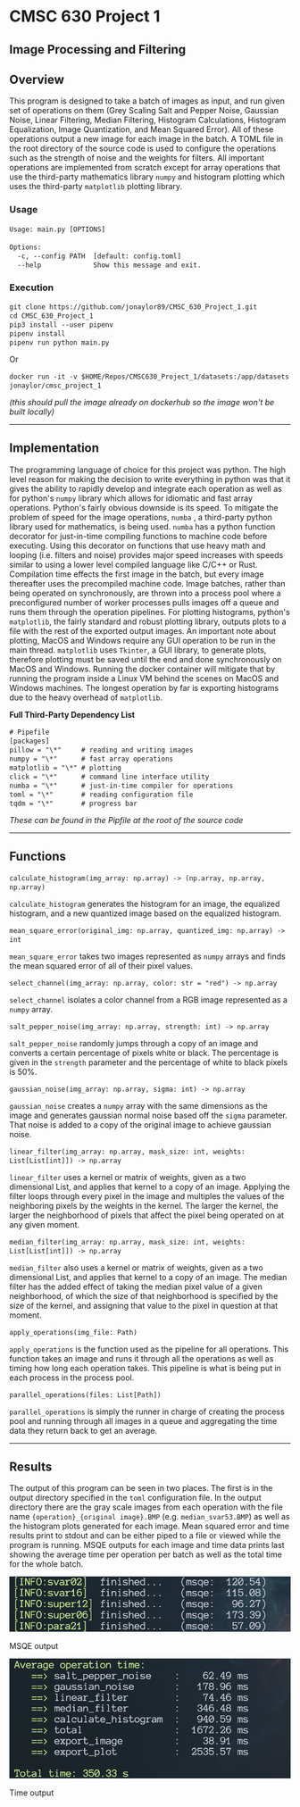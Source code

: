 # CMSC 630 Project 1

## Image Processing and Filtering

## Overview

This program is designed to take a batch of images as input, and run given set of operations on them (Grey Scaling Salt and Pepper Noise, Gaussian Noise, Linear Filtering, Median Filtering, Histogram Calculations, Histogram Equalization, Image Quantization, and Mean Squared Error). All of these operations output a new image for each image in the batch. A TOML file in the root directory of the source code is used to configure the operations such as the strength of noise and the weights for filters. All important operations are implemented from scratch except for array operations that use the third-party mathematics library `numpy` and histogram plotting which uses the third-party `matplotlib` plotting library.

### Usage

    Usage: main.py [OPTIONS]

    Options:
      -c, --config PATH  [default: config.toml]
      --help             Show this message and exit.

### Execution

    git clone https://github.com/jonaylor89/CMSC_630_Project_1.git
    cd CMSC_630_Project_1
    pip3 install --user pipenv
    pipenv install
    pipenv run python main.py

Or

    docker run -it -v $HOME/Repos/CMSC630_Project_1/datasets:/app/datasets jonaylor/cmsc_project_1

*(this should pull the image already on dockerhub so the image won't be built locally)*

---

## Implementation

The programming language of choice for this project was python. The high level reason for making the decision to write everything in python was that it gives the ability to rapidly develop and integrate each operation as well as for python's `numpy` library which allows for idiomatic and fast array operations. Python's fairly obvious downside is its speed. To mitigate the problem of speed for the image operations, `numba` , a third-party python library used for mathematics, is being used. `numba` has a python function decorator for just-in-time compiling functions to machine code before executing. Using this decorator on functions that use heavy math and looping (i.e. filters and noise) provides major speed increases with speeds similar to using a lower level compiled language like C/C++ or Rust. Compilation time effects the first image in the batch, but every image thereafter uses the precompiled machine code. Image batches, rather than being operated on synchronously, are thrown into a process pool where a preconfigured number of worker processes pulls images off a queue and runs them through the operation pipelines. For plotting histograms, python's `matplotlib`, the fairly standard and robust plotting library, outputs plots to a file with the rest of the exported output images. An important note about plotting, MacOS and Windows require any GUI operation to be run in the main thread. `matplotlib` uses `Tkinter`, a GUI library, to generate plots, therefore plotting must be saved until the end and done synchronously on MacOS and Windows. Running the docker container will mitigate that by running the program inside a Linux VM behind the scenes on MacOS and Windows machines. The longest operation by far is exporting histograms due to the heavy overhead of `matplotlib`.

**Full Third-Party Dependency List**

    # Pipefile
    [packages]
    pillow = "\*"     # reading and writing images
    numpy = "\*"      # fast array operations
    matplotlib = "\*" # plotting
    click = "\*"      # command line interface utility
    numba = "\*"      # just-in-time compiler for operations
    toml = "\*"       # reading configuration file
    tqdm = "\*"       # progress bar

*These can be found in the Pipfile at the root of the source code*

---

## Functions

    calculate_histogram(img_array: np.array) -> (np.array, np.array, np.array)

`calculate_histogram` generates the histogram for an image, the equalized histogram, and a new quantized image based on the equalized histogram.

    mean_square_error(original_img: np.array, quantized_img: np.array) -> int

`mean_square_error` takes two images represented as `numpy` arrays and finds the mean squared error of all of their pixel values.  

    select_channel(img_array: np.array, color: str = "red") -> np.array

`select_channel` isolates a color channel from a RGB image represented as a `numpy` array.

    salt_pepper_noise(img_array: np.array, strength: int) -> np.array

`salt_pepper_noise` randomly jumps through a copy of an image and converts a certain percentage of pixels white or black. The percentage is given in the `strength` parameter and the percentage of white to black pixels is 50%.

    gaussian_noise(img_array: np.array, sigma: int) -> np.array

`gaussian_noise` creates a `numpy` array with the same dimensions as the image and generates gaussian normal noise based off the `sigma` parameter. That noise is added to a copy of the original image to achieve gaussian noise.

    linear_filter(img_array: np.array, mask_size: int, weights: List[List[int]]) -> np.array

`linear_filter` uses a kernel or matrix of weights, given as a two dimensional List, and applies that kernel to a copy of an image. Applying the filter loops through every pixel in the image and multiples the values of the neighboring pixels by the weights in the kernel. The larger the kernel, the larger the neighborhood of pixels that affect the pixel being operated on at any given moment.

    median_filter(img_array: np.array, mask_size: int, weights: List[List[int]]) -> np.array

`median_filter` also uses a kernel or matrix of weights, given as a two dimensional List, and applies that kernel to a copy of an image. The median filter has the added effect of taking the median pixel value of a given neighborhood, of which the size of that neighborhood is specified by the size of the kernel, and assigning that value to the pixel in question at that moment.

    apply_operations(img_file: Path)

`apply_operations` is the function used as the pipeline for all operations. This function takes an image and runs it through all the operations as well as timing how long each operation takes. This pipeline is what is being put in each process in the process pool.

    parallel_operations(files: List[Path])

`parallel_operations` is simply the runner in charge of creating the process pool and running through all images in a queue and aggregating the time data they return back to get an average.

---

## Results

The output of this program can be seen in two places.  The first is in the output directory specified in the `toml` configuration file. In the output directory there are the gray scale images from each operation with the file name `{operation}_{original image}.BMP` (e.g. `median_svar53.BMP`) as well as the histogram plots generated for each image. Mean squared error and time results print to stdout and can be either piped to a file or viewed while the program is running. MSQE outputs for each image and time data prints last showing the average time per operation per batch as well as the total time for the whole batch.

![assets/Screen_Shot_2020-03-08_at_12.02.26_PM.png](assets/Screen_Shot_2020-03-08_at_12.02.26_PM.png)

MSQE output

![assets/Screen_Shot_2020-03-08_at_4.55.26_PM.png](assets/Screen_Shot_2020-03-08_at_4.55.26_PM.png)

Time output
